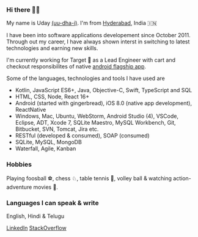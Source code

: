 ### Hi there 👋🏻

My name is Uday [(uu-dha-i)](https://www.youtube.com/watch?v=e29d0qn0bOk). I'm from [Hyderabad](https://www.hyderabadtourism.travel/places-to-visit-in-hyderabad), India 🇮🇳 

I have been into software applications developement since October 2011. Through out my career, I have always shown interst in switching to latest technologies and earning new skills. 

I'm currently working for Target 🎯 as a Lead Engineer with cart and checkout responsibilites of native [android flagship app](https://play.google.com/store/apps/details?id=com.target.ui&hl=en_US&gl=US).

Some of the languages, technologies and tools I have used are

- Kotlin, JavaScript ES6+, Java, Objective-C, Swift, TypeScript and SQL
- HTML, CSS, Node, React 16+
- Android (started with gingerbread), iOS 8.0 (native app development), ReactNative
- Windows, Mac, Ubuntu, WebStorm, Android Studio (4), VSCode, Eclipse, ADT, Xcode 7, SQLite Maestro, MySQL Workbench, Git, Bitbucket, SVN, Tomcat, Jira etc.
- RESTful (developed & consumed), SOAP (consumed)
- SQLite, MySQL, MongoDB
- Waterfall, Agile, Kanban


### Hobbies
Playing foosball ⚽️, chess ♘, table tennis 🏓, volley ball & watching action-adventure movies 🎦. 

### Languages I can speak & write
English, Hindi & Telugu

[LinkedIn](https://www.linkedin.com/in/uday-sravan-kamineni-65135321/)
[StackOverflow](https://stackoverflow.com/users/1897654/uday-sravan-k)


<!--
**UdaySravanK/UdaySravanK** is a ✨ _special_ ✨ repository because its `README.md` (this file) appears on your GitHub profile.

Here are some ideas to get you started:

- 🔭 I’m currently working on ...
- 🌱 I’m currently learning ...
- 👯 I’m looking to collaborate on ...
- 🤔 I’m looking for help with ...
- 💬 Ask me about ...
- 📫 How to reach me: ...
- 😄 Pronouns: ...
- ⚡ Fun fact: ...
-->
